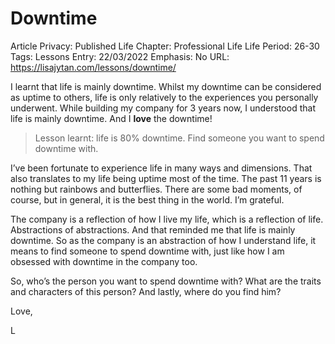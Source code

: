 # Downtime

Article Privacy: Published
Life Chapter: Professional Life
Life Period: 26-30
Tags: Lessons
Entry: 22/03/2022
Emphasis: No
URL: https://lisajytan.com/lessons/downtime/

I learnt that life is mainly downtime. Whilst my downtime can be considered as uptime to others, life is only relatively to the experiences you personally underwent. While building my company for 3 years now, I understood that life is mainly downtime. And I **love** the downtime! 

> Lesson learnt: life is 80% downtime. Find someone you want to spend downtime with.
> 

I’ve been fortunate to experience life in many ways and dimensions. That also translates to my life being uptime most of the time. The past 11 years is nothing but rainbows and butterflies. There are some bad moments, of course, but in general, it is the best thing in the world. I’m grateful. 

The company is a reflection of how I live my life, which is a reflection of life. Abstractions of abstractions. And that reminded me that life is mainly downtime. So as the company is an abstraction of how I understand life, it means to find someone to spend downtime with, just like how I am obsessed with downtime in the company too. 

So, who’s the person you want to spend downtime with? What are the traits and characters of this person? And lastly, where do you find him? 

Love,

L